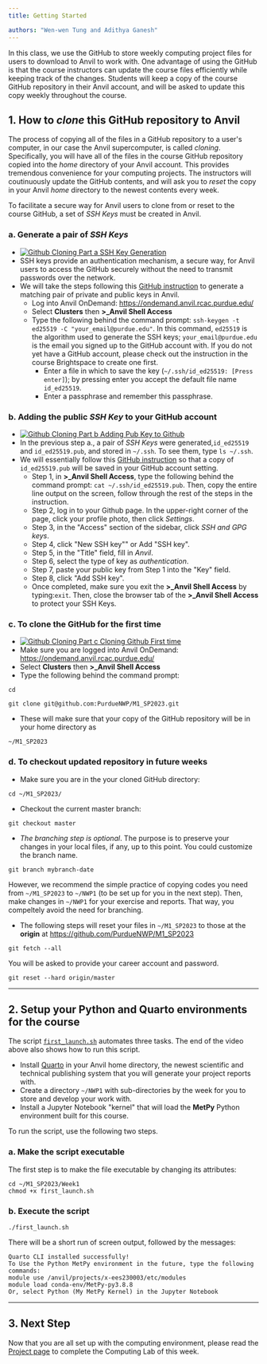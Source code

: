 ```yaml
---
title: Getting Started

authors: "Wen-wen Tung and Adithya Ganesh"
---
```


In this class, we use the GitHub to store weekly computing project files for users to download to Anvil to work with. One advantage of using the GitHub is that the course instructors can update the course files efficiently while keeping track of the changes. Students will keep a copy of the course GitHub repository in their Anvil account, and will be asked to update this copy weekly throughout the course.

## 1. How to *clone* this GitHub repository to Anvil

The process of copying all of the files in a GitHub repository to a user's computer, in our case the Anvil supercomputer, is called *cloning*. Specifically, you will have all of the files in the course GitHub repository copied into the *home* directory of your Anvil account. This provides tremendous convenience for your computing projects. The instructors will coutinuously update the GitHub contents, and will ask you to *reset* the copy in your Anvil *home* directory to the newest contents every week.

To facilitate a secure way for Anvil users to clone from or reset to the course GitHub, a set of *SSH Keys* must be created in Anvil.

### a. Generate a pair of *SSH Keys*

 - [![Github Cloning Part a SSH Key Generation ](http://img.youtube.com/vi/349ORLRC87o/0.jpg)](https://mediaspace.itap.purdue.edu/media/Github_Cloning_a_SSH_Key_Generation/1_hfommj75 "Github Cloning a SSH Key Generation")
 -  SSH keys provide an authentication mechanism, a secure way, for Anvil users to access the GitHub securely without the need to transmit passwords over the network.  
 - We will take the steps following this [GitHub instruction](https://docs.github.com/en/authentication/connecting-to-github-with-ssh/generating-a-new-ssh-key-and-adding-it-to-the-ssh-agent#generating-a-new-ssh-key) to generate a matching pair of private and public keys in Anvil.
   -  Log into Anvil OnDemand: https://ondemand.anvil.rcac.purdue.edu/
   -  Select **Clusters** then **\>\_Anvil Shell Access**
   -  Type the following behind the command prompt:
`ssh-keygen -t ed25519 -C "your_email@purdue.edu"`. In this command, `ed25519` is the algorithm used to generate the SSH keys; `your_email@purdue.edu` is the email you signed up to the GitHub account with. If you do not yet have a GitHub account, please check out the instruction in the course Brightspace to create one first.
      - Enter a file in which to save the key (`~/.ssh/id_ed25519: [Press enter]`); by pressing enter you accept the default file name `id_ed25519`.
      - Enter a passphrase and remember this passphrase.


### b. Adding the public *SSH Key* to your GitHub account

 - [![Github Cloning Part b Adding Pub Key to Github ](http://img.youtube.com/vi/Mqqe-eu0ipU/0.jpg)](https://mediaspace.itap.purdue.edu/media/Github_Cloning_b_Adding_Pub_Key_to_Github/1_154yql3p "Github Cloning b Adding Pub Key to Github")
 - In the previous step a., a pair of *SSH Keys* were generated,`id_ed25519` and `id_ed25519.pub`, and stored in `~/.ssh`. To see them, type `ls ~/.ssh`.
 - We will essentially follow this [GitHub instruction](https://docs.github.com/en/authentication/connecting-to-github-with-ssh/adding-a-new-ssh-key-to-your-github-account?tool=webui&platform=linux) so that a copy of `id_ed25519.pub` will be saved in your GitHub account setting.
     - Step 1, in **\>\_Anvil Shell Access**, type the following behind the command prompt: `cat ~/.ssh/id_ed25519.pub`. Then, copy the entire line output on the screen, follow through the rest of the steps in the instruction.
     - Step 2, log in to your Github page. In the upper-right corner of the page, click your profile photo, then click *Settings*. 
     - Step 3, in the "Access" section of the sidebar, click *SSH and GPG keys*.
     - Step 4, click "New SSH key"" or Add "SSH key".
     - Step 5, in the "Title" field, fill in *Anvil*.
     - Step 6, select the type of key as *authentication*. 
     - Step 7, paste your public key from Step 1 into the "Key" field.
     - Step 8, click "Add SSH key". 
     - Once completed, make sure you exit the **\>\_Anvil Shell Access** by typing:`exit`. Then, close the browser tab of the **\>\_Anvil Shell Access** to protect your SSH Keys.

### c. To clone the GitHub for the first time

 -  [![Github Cloning Part c Cloning Github First time ](http://img.youtube.com/vi/ttBT4_Cs5FE/0.jpg)](https://mediaspace.itap.purdue.edu/media/Github_Cloning_c_Cloning_Github_Firsttime/1_dgxfxx2s "Github Cloning c Cloning Github First time")
 -  Make sure you are logged into Anvil OnDemand: https://ondemand.anvil.rcac.purdue.edu/
 -  Select **Clusters** then **\>\_Anvil Shell Access**
 -  Type the following behind the command prompt:

```
cd

git clone git@github.com:PurdueNWP/M1_SP2023.git
```

 -  These will make sure that your copy of the GitHub repository will be in your home directory as
```
~/M1_SP2023
```

### d. To checkout updated repository in future weeks

 - Make sure you are in the your cloned GitHub directory:
```
cd ~/M1_SP2023/
```
 - Checkout the current master branch:
```
git checkout master
```
 - *The branching step is optional*. The purpose is to preserve your changes in your local files, if any, up to this point. You could customize the branch name.
```
git branch mybranch-date
```
However, we recommend the simple practice of copying codes you need from `~/M1_SP2023` to `~/NWP1` (to be set up for you in the next step). Then, make changes in `~/NWP1` for your exercise and reports. That way, you compeltely avoid the need for branching.

 - The following steps will reset your files in `~/M1_SP2023` to those at the **origin** at https://github.com/PurdueNWP/M1_SP2023

```
git fetch --all
```
You will be asked to provide your career account and password.

```
git reset --hard origin/master
```

---

## 2. Setup your Python and Quarto environments for the course

The script [`first_launch.sh`](first_launch.sh) automates three tasks. The end of the video above also shows how to run this script.

 - Install [Quarto](https://quarto.org) in your Anvil home directory, the newest scientific and technical publishing system that you will generate your project reports with. 
 - Create a directory `~/NWP1` with sub-directories by the week for you to store and develop your work with.
 - Install a Jupyter Notebook "kernel" that will load the **MetPy** Python environment built for this course.
 
To run the script, use the following two steps. 

### a. Make the script executable
The first step is to make the file executable by changing its attributes:

```
cd ~/M1_SP2023/Week1
chmod +x first_launch.sh
```

### b. Execute the script

```
./first_launch.sh
```

There will be a short run of screen output, followed by the messages:

```
Quarto CLI installed successfully!
To Use the Python MetPy environment in the future, type the following commands:
module use /anvil/projects/x-ees230003/etc/modules
module load conda-env/MetPy-py3.8.8
Or, select Python (My MetPy Kernel) in the Jupyter Notebook
```

---

## 3. Next Step

Now that you are all set up with the computing environment, please read the [Project page](project.md) to complete the Computing Lab of this week.